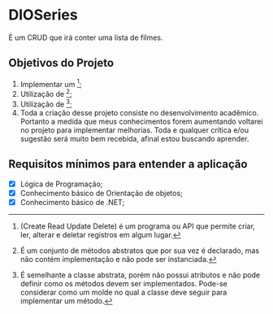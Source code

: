 # DIOSeries

É um CRUD que irá conter uma lista de filmes.    

## Objetivos do Projeto

1. Implementar um  [^CRUD];
2. Utilização de [^classes abstratas];
3. Utilização de [^interfaces];
4. Toda a criação desse projeto consiste no desenvolvimento acadêmico. Portanto a medida que meus conhecimentos forem aumentando voltarei no projeto para implementar melhorias. Toda e qualquer crítica e/ou sugestão será muito bem recebida, afinal estou buscando aprender.

## Requisitos mínimos para entender a aplicação

- [x] Lógica de Programação;
- [x] Conhecimento básico de Orientação de objetos;
- [x] Conhecimento básico de .NET;

[^CRUD]: (Create Read Update Delete) é um programa ou API que permite criar, ler, alterar e deletar registros em algum lugar.
[^classes abstratas]: É um conjunto de métodos abstratos que por sua vez é declarado, mas não contém implementação e não pode ser instanciada.
[^interfaces]:  É semelhante a classe abstrata, porém não possui atributos e não pode definir como os métodos devem ser implementados. Pode-se considerar como um molde no qual a classe deve seguir para implementar um método.









